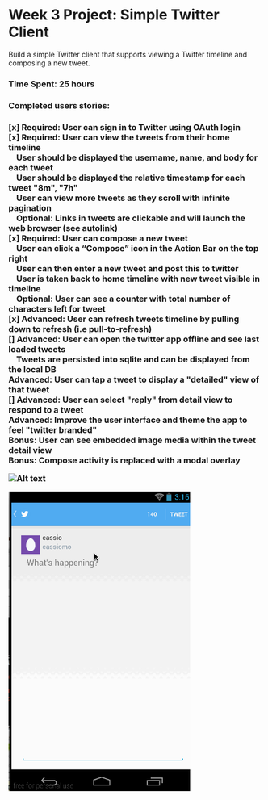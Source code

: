 <h1> Week 3 Project: Simple Twitter Client</h1>

Build a simple Twitter client that supports viewing a Twitter timeline and composing a new tweet.

<h3>Time Spent: 25 hours </h3>

<h3>Completed users stories:<h3>

[x] Required: User can sign in to Twitter using OAuth login<br>
[x] Required: User can view the tweets from their home timeline<br>
&nbsp;&nbsp;&nbsp;&nbsp;User should be displayed the username, name, and body for each tweet<br>
&nbsp;&nbsp;&nbsp;&nbsp;User should be displayed the relative timestamp for each tweet "8m", "7h"<br>
&nbsp;&nbsp;&nbsp;&nbsp;User can view more tweets as they scroll with infinite pagination<br>
&nbsp;&nbsp;&nbsp;&nbsp;Optional: Links in tweets are clickable and will launch the web browser (see autolink)<br>
[x] Required: User can compose a new tweet<br>
&nbsp;&nbsp;&nbsp;&nbsp;User can click a “Compose” icon in the Action Bar on the top right<br>
&nbsp;&nbsp;&nbsp;&nbsp;User can then enter a new tweet and post this to twitter<br>
&nbsp;&nbsp;&nbsp;&nbsp;User is taken back to home timeline with new tweet visible in timeline<br>
&nbsp;&nbsp;&nbsp;&nbsp;Optional: User can see a counter with total number of characters left for tweet<br>
[x] Advanced: User can refresh tweets timeline by pulling down to refresh (i.e pull-to-refresh)<br>
[] Advanced: User can open the twitter app offline and see last loaded tweets<br>
&nbsp;&nbsp;&nbsp;&nbsp;Tweets are persisted into sqlite and can be displayed from the local DB<br>
Advanced: User can tap a tweet to display a "detailed" view of that tweet<br>
[] Advanced: User can select "reply" from detail view to respond to a tweet<br>
Advanced: Improve the user interface and theme the app to feel "twitter branded"<br>
Bonus: User can see embedded image media within the tweet detail view<br>
Bonus: Compose activity is replaced with a modal overlay<br>

![Alt text](https://github.com/cassiomo/MyTwitter/blob/master/simpletwitter.gif "simpletwitter.gif")

![Alt text](https://github.com/cassiomo/MyTwitter/blob/master/simpletwitterpullrefresh.gif "simpletwitterpullrefresh.gif")